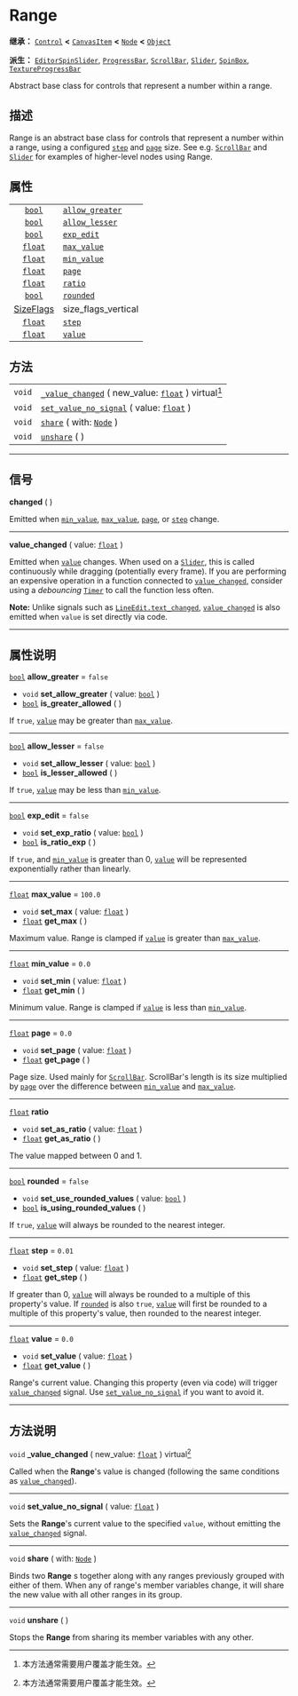 <!-- ⚠ 请勿编辑本文件 ⚠ -->
<!-- 本文档使用脚本从 WeDot 引擎源码仓库生成。 -->
<!-- 生成脚本：https://github.com/WeDot-Engine/WeDot/tree/4.3/doc/tools/make_md.py； -->
<!-- 原文件：https://github.com/WeDot-Engine/WeDot/tree/4.3/doc/classes/Range.xml。 -->

<div id="_class_range"></div>

# Range

**继承：** [`Control`](class_control.md) **<** [`CanvasItem`](class_canvasitem.md) **<** [`Node`](class_node.md) **<** [`Object`](class_object.md)

**派生：** [`EditorSpinSlider`](class_editorspinslider.md), [`ProgressBar`](class_progressbar.md), [`ScrollBar`](class_scrollbar.md), [`Slider`](class_slider.md), [`SpinBox`](class_spinbox.md), [`TextureProgressBar`](class_textureprogressbar.md)

Abstract base class for controls that represent a number within a range.

## 描述

Range is an abstract base class for controls that represent a number within a range, using a configured [`step`](#class_range_property_step) and [`page`](#class_range_property_page) size. See e.g. [`ScrollBar`](class_scrollbar.md) and [`Slider`](class_slider.md) for examples of higher-level nodes using Range.

## 属性

|||
|:-:|:--|
| [`bool`](class_bool.md)              | [`allow_greater`](#class_range_property_allow_greater) | ``false``                                                                  |
| [`bool`](class_bool.md)              | [`allow_lesser`](#class_range_property_allow_lesser)   | ``false``                                                                  |
| [`bool`](class_bool.md)              | [`exp_edit`](#class_range_property_exp_edit)           | ``false``                                                                  |
| [`float`](class_float.md)            | [`max_value`](#class_range_property_max_value)         | ``100.0``                                                                  |
| [`float`](class_float.md)            | [`min_value`](#class_range_property_min_value)         | ``0.0``                                                                    |
| [`float`](class_float.md)            | [`page`](#class_range_property_page)                   | ``0.0``                                                                    |
| [`float`](class_float.md)            | [`ratio`](#class_range_property_ratio)                 |                                                                            |
| [`bool`](class_bool.md)              | [`rounded`](#class_range_property_rounded)             | ``false``                                                                  |
| [SizeFlags](#enum_control_sizeflags) | size_flags_vertical                                    | ``0`` (overrides [`Control`](#class_control_property_size_flags_vertical)) |
| [`float`](class_float.md)            | [`step`](#class_range_property_step)                   | ``0.01``                                                                   |
| [`float`](class_float.md)            | [`value`](#class_range_property_value)                 | ``0.0``                                                                    |

## 方法

|||
|:-:|:--|
| `void` | [`_value_changed`](#class_range_private_method__value_changed) ( new_value: [`float`](class_float.md) ) virtual[^virtual] |
| `void` | [`set_value_no_signal`](#class_range_method_set_value_no_signal) ( value: [`float`](class_float.md) )                     |
| `void` | [`share`](#class_range_method_share) ( with: [`Node`](class_node.md) )                                                    |
| `void` | [`unshare`](#class_range_method_unshare) ( )                                                                              |

<!-- rst-class:: classref-section-separator -->

---

## 信号

<div id="_class_class_range_signal_changed"></div>

**changed** ( ) <div id="class_range_signal_changed"></div>

Emitted when [`min_value`](#class_range_property_min_value), [`max_value`](#class_range_property_max_value), [`page`](#class_range_property_page), or [`step`](#class_range_property_step) change.

<!-- rst-class:: classref-item-separator -->

---

<div id="_class_class_range_signal_value_changed"></div>

**value_changed** ( value: [`float`](class_float.md) ) <div id="class_range_signal_value_changed"></div>

Emitted when [`value`](#class_range_property_value) changes. When used on a [`Slider`](class_slider.md), this is called continuously while dragging (potentially every frame). If you are performing an expensive operation in a function connected to [`value_changed`](#class_range_signal_value_changed), consider using a *debouncing* [`Timer`](class_timer.md) to call the function less often.

 **Note:** Unlike signals such as [`LineEdit.text_changed`](#class_lineedit_signal_text_changed), [`value_changed`](#class_range_signal_value_changed) is also emitted when `value` is set directly via code.

<!-- rst-class:: classref-section-separator -->

---

## 属性说明

<div id="_class_range_property_allow_greater"></div>

[`bool`](class_bool.md) **allow_greater** = ``false`` <div id="class_range_property_allow_greater"></div>

- `void` **set_allow_greater** ( value: [`bool`](class_bool.md) )
- [`bool`](class_bool.md) **is_greater_allowed** ( )

If `true`, [`value`](#class_range_property_value) may be greater than [`max_value`](#class_range_property_max_value).

<!-- rst-class:: classref-item-separator -->

---

<div id="_class_range_property_allow_lesser"></div>

[`bool`](class_bool.md) **allow_lesser** = ``false`` <div id="class_range_property_allow_lesser"></div>

- `void` **set_allow_lesser** ( value: [`bool`](class_bool.md) )
- [`bool`](class_bool.md) **is_lesser_allowed** ( )

If `true`, [`value`](#class_range_property_value) may be less than [`min_value`](#class_range_property_min_value).

<!-- rst-class:: classref-item-separator -->

---

<div id="_class_range_property_exp_edit"></div>

[`bool`](class_bool.md) **exp_edit** = ``false`` <div id="class_range_property_exp_edit"></div>

- `void` **set_exp_ratio** ( value: [`bool`](class_bool.md) )
- [`bool`](class_bool.md) **is_ratio_exp** ( )

If `true`, and [`min_value`](#class_range_property_min_value) is greater than 0, [`value`](#class_range_property_value) will be represented exponentially rather than linearly.

<!-- rst-class:: classref-item-separator -->

---

<div id="_class_range_property_max_value"></div>

[`float`](class_float.md) **max_value** = ``100.0`` <div id="class_range_property_max_value"></div>

- `void` **set_max** ( value: [`float`](class_float.md) )
- [`float`](class_float.md) **get_max** ( )

Maximum value. Range is clamped if [`value`](#class_range_property_value) is greater than [`max_value`](#class_range_property_max_value).

<!-- rst-class:: classref-item-separator -->

---

<div id="_class_range_property_min_value"></div>

[`float`](class_float.md) **min_value** = ``0.0`` <div id="class_range_property_min_value"></div>

- `void` **set_min** ( value: [`float`](class_float.md) )
- [`float`](class_float.md) **get_min** ( )

Minimum value. Range is clamped if [`value`](#class_range_property_value) is less than [`min_value`](#class_range_property_min_value).

<!-- rst-class:: classref-item-separator -->

---

<div id="_class_range_property_page"></div>

[`float`](class_float.md) **page** = ``0.0`` <div id="class_range_property_page"></div>

- `void` **set_page** ( value: [`float`](class_float.md) )
- [`float`](class_float.md) **get_page** ( )

Page size. Used mainly for [`ScrollBar`](class_scrollbar.md). ScrollBar's length is its size multiplied by [`page`](#class_range_property_page) over the difference between [`min_value`](#class_range_property_min_value) and [`max_value`](#class_range_property_max_value).

<!-- rst-class:: classref-item-separator -->

---

<div id="_class_range_property_ratio"></div>

[`float`](class_float.md) **ratio** <div id="class_range_property_ratio"></div>

- `void` **set_as_ratio** ( value: [`float`](class_float.md) )
- [`float`](class_float.md) **get_as_ratio** ( )

The value mapped between 0 and 1.

<!-- rst-class:: classref-item-separator -->

---

<div id="_class_range_property_rounded"></div>

[`bool`](class_bool.md) **rounded** = ``false`` <div id="class_range_property_rounded"></div>

- `void` **set_use_rounded_values** ( value: [`bool`](class_bool.md) )
- [`bool`](class_bool.md) **is_using_rounded_values** ( )

If `true`, [`value`](#class_range_property_value) will always be rounded to the nearest integer.

<!-- rst-class:: classref-item-separator -->

---

<div id="_class_range_property_step"></div>

[`float`](class_float.md) **step** = ``0.01`` <div id="class_range_property_step"></div>

- `void` **set_step** ( value: [`float`](class_float.md) )
- [`float`](class_float.md) **get_step** ( )

If greater than 0, [`value`](#class_range_property_value) will always be rounded to a multiple of this property's value. If [`rounded`](#class_range_property_rounded) is also `true`, [`value`](#class_range_property_value) will first be rounded to a multiple of this property's value, then rounded to the nearest integer.

<!-- rst-class:: classref-item-separator -->

---

<div id="_class_range_property_value"></div>

[`float`](class_float.md) **value** = ``0.0`` <div id="class_range_property_value"></div>

- `void` **set_value** ( value: [`float`](class_float.md) )
- [`float`](class_float.md) **get_value** ( )

Range's current value. Changing this property (even via code) will trigger [`value_changed`](#class_range_signal_value_changed) signal. Use [`set_value_no_signal`](#class_range_method_set_value_no_signal) if you want to avoid it.

<!-- rst-class:: classref-section-separator -->

---

## 方法说明

<div id="_class_range_private_method__value_changed"></div>

`void` **_value_changed** ( new_value: [`float`](class_float.md) ) virtual[^virtual]<div id="class_range_private_method__value_changed"></div>

Called when the **Range**'s value is changed (following the same conditions as [`value_changed`](#class_range_signal_value_changed)).

<!-- rst-class:: classref-item-separator -->

---

<div id="_class_range_method_set_value_no_signal"></div>

`void` **set_value_no_signal** ( value: [`float`](class_float.md) )<div id="class_range_method_set_value_no_signal"></div>

Sets the **Range**'s current value to the specified `value`, without emitting the [`value_changed`](#class_range_signal_value_changed) signal.

<!-- rst-class:: classref-item-separator -->

---

<div id="_class_range_method_share"></div>

`void` **share** ( with: [`Node`](class_node.md) )<div id="class_range_method_share"></div>

Binds two **Range** s together along with any ranges previously grouped with either of them. When any of range's member variables change, it will share the new value with all other ranges in its group.

<!-- rst-class:: classref-item-separator -->

---

<div id="_class_range_method_unshare"></div>

`void` **unshare** ( )<div id="class_range_method_unshare"></div>

Stops the **Range** from sharing its member variables with any other.

[^virtual]: 本方法通常需要用户覆盖才能生效。
[^const]: 本方法无副作用，不会修改该实例的任何成员变量。
[^vararg]: 本方法除了能接受在此处描述的参数外，还能够继续接受任意数量的参数。
[^constructor]: 本方法用于构造某个类型。
[^static]: 调用本方法无需实例，可直接使用类名进行调用。
[^operator]: 本方法描述的是使用本类型作为左操作数的有效运算符。
[^bitfield]: 这个值是由下列位标志构成位掩码的整数。
[^void]: 无返回值。
